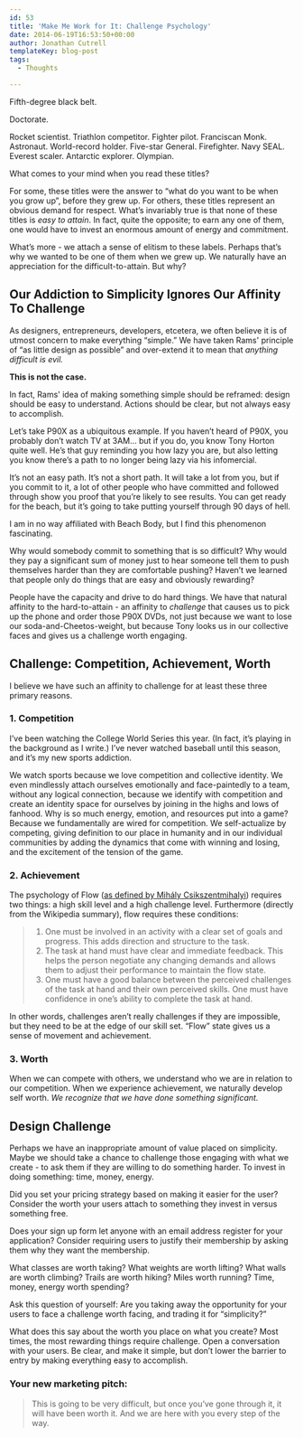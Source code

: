 ```yaml
---
id: 53
title: 'Make Me Work for It: Challenge Psychology'
date: 2014-06-19T16:53:50+00:00
author: Jonathan Cutrell
templateKey: blog-post
tags:
  - Thoughts

---
```

<p>Fifth-degree black belt.</p>

<p>Doctorate.</p>

<p>Rocket scientist. Triathlon competitor. Fighter pilot. Franciscan Monk. Astronaut. World-record holder. Five-star General. Firefighter. Navy SEAL. Everest scaler. Antarctic explorer. Olympian.</p>

<p>What comes to your mind when you read these titles?</p>

<p>For some, these titles were the answer to “what do you want to be when you grow up”, before they grew up. For others, these titles represent an obvious demand for respect. What’s invariably true is that none of these titles is <em>easy to attain</em>. In fact, quite the opposite; to earn any one of them, one would have to invest an enormous amount of energy and commitment.</p>

<p>What’s more - we attach a sense of elitism to these labels. Perhaps that’s why we wanted to be one of them when we grew up. We naturally have an appreciation for the difficult-to-attain. But why?</p>

<h2>Our Addiction to Simplicity Ignores Our Affinity To Challenge</h2>

<p>As designers, entrepreneurs, developers, etcetera, we often believe it is of utmost concern to make everything “simple.” We have taken Rams' principle of “as little design as possible” and over-extend it to mean that <em>anything difficult is evil.</em></p>

<p><strong>This is not the case.</strong></p>

<p>In fact, Rams' idea of making something simple should be reframed: design should be easy to understand. Actions should be clear, but not always easy to accomplish.</p>

<p>Let’s take P90X as a ubiquitous example. If you haven’t heard of P90X, you probably don’t watch TV at 3AM… but if you do, you know Tony Horton quite well. He’s that guy reminding you how lazy you are, but also letting you know there’s a path to no longer being lazy via his infomercial.</p>

<p>It’s not an easy path. It’s not a short path. It will take a lot from you, but if you commit to it, a lot of other people who have committed and followed through show you proof that you’re likely to see results. You can get ready for the beach, but it’s going to take putting yourself through 90 days of hell.</p>

<p>I am in no way affiliated with Beach Body, but I find this phenomenon fascinating.</p>

<p>Why would somebody commit to something that is so difficult? Why would they pay a significant sum of money just to hear someone tell them to push themselves harder than they are comfortable pushing? Haven’t we learned that people only do things that are easy and obviously rewarding?</p>

<p>People have the capacity and drive to do hard things. We have that natural affinity to the hard-to-attain - an affinity to <em>challenge</em> that causes us to pick up the phone and order those P90X DVDs, not just because we want to lose our soda-and-Cheetos-weight, but because Tony looks us in our collective faces and gives us a challenge worth engaging.</p>

<h2>Challenge: Competition, Achievement, Worth</h2>

<p>I believe we have such an affinity to challenge for at least these three primary reasons.</p>

<h3>1. Competition</h3>

<p>I’ve been watching the College World Series this year. (In fact, it’s playing in the background as I write.) I’ve never watched baseball until this season, and it’s my new sports addiction.</p>

<p>We watch sports because we love competition and collective identity. We even mindlessly attach ourselves emotionally and face-paintedly to a team, without any logical connection, because we identify with competition and create an identity space for ourselves by joining in the highs and lows of fanhood. Why is so much energy, emotion, and resources put into a game? Because we fundamentally are wired for competition. We self-actualize by competing, giving definition to our place in humanity and in our individual communities by adding the dynamics that come with winning and losing, and the excitement of the tension of the game.</p>

<h3>2. Achievement</h3>

<p>The psychology of Flow (<a href="http://en.wikipedia.org/wiki/Flow_(psychology)">as defined by Mihály Csikszentmihalyi</a>) requires two things: a high skill level and a high challenge level. Furthermore (directly from the Wikipedia summary), flow requires these conditions:</p>

<blockquote class="large">
<ol>
<li>One must be involved in an activity with a clear set of goals and progress. This adds direction and structure to the task.</li>
<li>The task at hand must have clear and immediate feedback. This helps the person negotiate any changing demands and allows them to adjust their performance to maintain the flow state.</li>
<li>One must have a good balance between the perceived challenges of the task at hand and their own perceived skills. One must have confidence in one’s ability to complete the task at hand.</li>
</ol>
</blockquote>

<p>In other words, challenges aren’t really challenges if they are impossible, but they need to be at the edge of our skill set. “Flow” state gives us a sense of movement and achievement.</p>

<h3>3. Worth</h3>

<p>When we can compete with others, we understand who we are in relation to our competition. When we experience achievement, we naturally develop self worth. <em>We recognize that we have done something significant.</em></p>

<h2>Design Challenge</h2>

<p>Perhaps we have an inappropriate amount of value placed on simplicity. Maybe we should take a chance to challenge those engaging with what we create - to ask them if they are willing to do something harder. To invest in doing something: time, money, energy.</p>

<p>Did you set your pricing strategy based on making it easier for the user? Consider the worth your users attach to something they invest in versus something free.</p>

<p>Does your sign up form let anyone with an email address register for your application? Consider requiring users to justify their membership by asking them why they want the membership.</p>

<p>What classes are worth taking? What weights are worth lifting? What walls are worth climbing? Trails are worth hiking? Miles worth running? Time, money, energy worth spending?</p>

<p>Ask this question of yourself: Are you taking away the opportunity for your users to face a challenge worth facing, and trading it for “simplicity?”</p>

<p>What does this say about the worth you place on what you create? Most times, the most rewarding things require challenge. Open a conversation with your users. Be clear, and make it simple, but don’t lower the barrier to entry by making everything easy to accomplish.</p>

<h3>Your new marketing pitch:</h3>

<blockquote class="large">
<p>This is going to be very difficult, but once you’ve gone through it, it will have been worth it. And we are here with you every step of the way.</p>
</blockquote>
